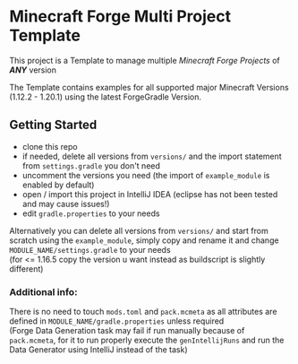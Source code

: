 # Minecraft Forge Multi Project Template

This project is a Template to manage multiple *Minecraft Forge Projects* of ***ANY*** version

The Template contains examples for all supported major Minecraft Versions (1.12.2 - 1.20.1) using the latest ForgeGradle Version.

## Getting Started

- clone this repo
- if needed, delete all versions from `versions/` and the import statement from `settings.gradle` you don't need
- uncomment the versions you need (the import of `example_module` is enabled by default)
- open / import this project in IntelliJ IDEA (eclipse has not been tested and may cause issues!)
- edit `gradle.properties` to your needs

Alternatively you can delete all versions from `versions/` and start from scratch using the `example_module`, simply copy and rename it and change `MODULE_NAME/settings.gradle` to your needs  
(for <= 1.16.5 copy the version u want instead as buildscript is slightly different)

### Additional info:

There is no need to touch `mods.toml` and `pack.mcmeta` as all attributes are defined in `MODULE_NAME/gradle.properties` unless required  
(Forge Data Generation task may fail if run manually because of `pack.mcmeta`, for it to run properly execute the `genIntellijRuns` and run the Data Generator using IntelliJ instead of the task)
